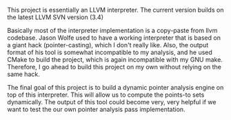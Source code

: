 This project is essentially an LLVM interpreter. The current version builds on the latest LLVM SVN version (3.4)

Basically most of the interpreter implementation is a copy-paste from llvm codebase. Jason Wolfe used to have a working interpreter that is based on a giant hack (pointer-casting), which I don't really like. Also, the output format of his tool is somewhat incompatible to my analysis, and he used CMake to build the project, which is again incompatible with my GNU make. Therefore, I go ahead to build this project on my own without relying on the same hack.

The final goal of this project is to build a dynamic pointer analysis engine on top of this interpreter. This will allow us to compute the points-to sets dynamically. The output of this tool could become very, very helpful if we want to test the our own pointer analysis pass implementation.
